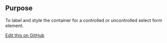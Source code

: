 ## Purpose

To label and style the container for a controlled or
uncontrolled select form element.

[Edit this on GitHub](https://github.com/wellcometrust/wellcomecollection.org/edit/master/common/views/components/SelectContainer/README.md)
